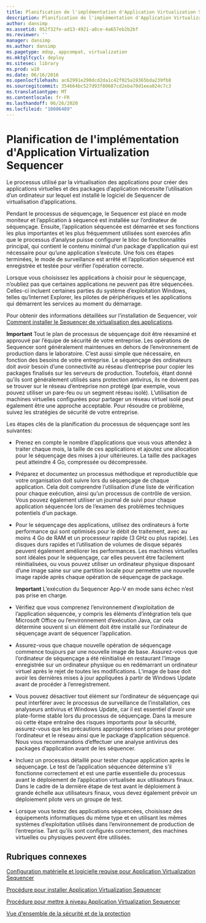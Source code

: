 ```yaml
---
title: Planification de l'implémentation d'Application Virtualization Sequencer
description: Planification de l'implémentation d'Application Virtualization Sequencer
author: dansimp
ms.assetid: 052f32fe-ad13-4921-a8ce-4a657eb2b2bf
ms.reviewer: ''
manager: dansimp
ms.author: dansimp
ms.pagetype: mdop, appcompat, virtualization
ms.mktglfcycl: deploy
ms.sitesec: library
ms.prod: w10
ms.date: 06/16/2016
ms.openlocfilehash: ac62991e290dcd2da1c42f025a19365bda239fb8
ms.sourcegitcommit: 354664bc527d93f80687cd2eba70d1eea024c7c3
ms.translationtype: MT
ms.contentlocale: fr-FR
ms.lasthandoff: 06/26/2020
ms.locfileid: "10806489"
---
```

# Planification de l'implémentation d'Application Virtualization Sequencer


Le processus utilisé par la virtualisation des applications pour créer des applications virtuelles et des packages d’application nécessite l’utilisation d’un ordinateur sur lequel est installé le logiciel de Sequencer de virtualisation d’applications.

Pendant le processus de séquençage, le Sequencer est placé en mode moniteur et l’application à séquencé est installée sur l’ordinateur de séquençage. Ensuite, l’application séquencée est démarrée et ses fonctions les plus importantes et les plus fréquemment utilisées sont exercées afin que le processus d’analyse puisse configurer le bloc de fonctionnalités principal, qui contient le contenu minimal d’un package d’application qui est nécessaire pour qu’une application s’exécute. Une fois ces étapes terminées, le mode de surveillance est arrêté et l’application séquencé est enregistrée et testée pour vérifier l’opération correcte.

Lorsque vous choisissez les applications à choisir pour le séquençage, n’oubliez pas que certaines applications ne peuvent pas être séquencées. Celles-ci incluent certaines parties du système d’exploitation Windows, telles qu’Internet Explorer, les pilotes de périphériques et les applications qui démarrent les services au moment du démarrage.

Pour obtenir des informations détaillées sur l’installation de Sequencer, voir [Comment installer le Sequencer de virtualisation des applications](how-to-install-the-application-virtualization-sequencer.md).

**Important**  Tout le plan de processus de séquençage doit être réexaminé et approuvé par l’équipe de sécurité de votre entreprise. Les opérations de Sequencer sont généralement maintenues en dehors de l’environnement de production dans le laboratoire. C’est aussi simple que nécessaire, en fonction des besoins de votre entreprise. Le séquençage des ordinateurs doit avoir besoin d’une connectivité au réseau d’entreprise pour copier les packages finalisés sur les serveurs de production. Toutefois, étant donné qu’ils sont généralement utilisés sans protection antivirus, ils ne doivent pas se trouver sur le réseau d’entreprise non protégé (par exemple, vous pouvez utiliser un pare-feu ou un segment réseau isolé). L’utilisation de machines virtuelles configurées pour partager un réseau virtuel isolé peut également être une approche acceptable. Pour résoudre ce problème, suivez les stratégies de sécurité de votre entreprise.

 

Les étapes clés de la planification du processus de séquençage sont les suivantes:

-   Prenez en compte le nombre d’applications que vous vous attendez à traiter chaque mois, la taille de ces applications et ajoutez une allocation pour le séquençage des mises à jour ultérieures. La taille des packages peut atteindre 4 Go, compressée ou décompressée.

-   Préparez et documentez un processus méthodique et reproductible que votre organisation doit suivre lors du séquençage de chaque application. Cela doit comprendre l’utilisation d’une liste de vérification pour chaque exécution, ainsi qu’un processus de contrôle de version. Vous pouvez également utiliser un journal de suivi pour chaque application séquencée lors de l’examen des problèmes techniques potentiels d’un package.

-   Pour le séquençage des applications, utilisez des ordinateurs à forte performance qui sont optimisés pour le débit de traitement, avec au moins 4 Go de RAM et un processeur rapide (3 GHz ou plus rapide). Les disques durs rapides et l’utilisation de volumes de disque séparés peuvent également améliorer les performances. Les machines virtuelles sont idéales pour le séquençage, car elles peuvent être facilement réinitialisées, ou vous pouvez utiliser un ordinateur physique disposant d’une image saine sur une partition locale pour permettre une nouvelle image rapide après chaque opération de séquençage de package.

    **Important**  L’exécution du Sequencer App-V en mode sans échec n’est pas prise en charge.

     

-   Vérifiez que vous comprenez l’environnement d’exploitation de l’application séquencée, y compris les éléments d’intégration tels que Microsoft Office ou l’environnement d’exécution Java, car cela détermine souvent si un élément doit être installé sur l’ordinateur de séquençage avant de séquencer l’application.

-   Assurez-vous que chaque nouvelle opération de séquençage commence toujours par une nouvelle image de base. Assurez-vous que l’ordinateur de séquençage a été réinitialisé en restaurant l’image enregistrée sur un ordinateur physique ou en redémarrant un ordinateur virtuel après le rejet de toutes les modifications. L’image de base doit avoir les dernières mises à jour appliquées à partir de Windows Update avant de procéder à l’enregistrement.

-   Vous pouvez désactiver tout élément sur l’ordinateur de séquençage qui peut interférer avec le processus de surveillance de l’installation, ces analyseurs antivirus et Windows Update, car il est essentiel d’avoir une plate-forme stable lors du processus de séquençage. Dans la mesure où cette étape entraîne des risques importants pour la sécurité, assurez-vous que les précautions appropriées sont prises pour protéger l’ordinateur et le réseau ainsi que le package d’application séquencé. Nous vous recommandons d’effectuer une analyse antivirus des packages d’application avant de les séquencer.

-   Incluez un processus détaillé pour tester chaque application après le séquençage. Le test de l’application séquencée détermine s’il fonctionne correctement et est une partie essentielle du processus avant le déploiement de l’application virtualisée aux utilisateurs finaux. Dans le cadre de la dernière étape de test avant le déploiement à grande échelle aux utilisateurs finaux, vous devez également prévoir un déploiement pilote vers un groupe de test.

-   Lorsque vous testez des applications séquencées, choisissez des équipements informatiques du même type et en utilisant les mêmes systèmes d’exploitation utilisés dans l’environnement de production de l’entreprise. Tant qu’ils sont configurés correctement, des machines virtuelles ou physiques peuvent être utilisées.

## Rubriques connexes


[Configuration matérielle et logicielle requise pour Application Virtualization Sequencer](application-virtualization-sequencer-hardware-and-software-requirements.md)

[Procédure pour installer Application Virtualization Sequencer](how-to-install-the-application-virtualization-sequencer.md)

[Procédure pour mettre à niveau Application Virtualization Sequencer](how-to-upgrade-the-application-virtualization-sequencer.md)

[Vue d'ensemble de la sécurité et de la protection](security-and-protection-overview.md)

 

 





